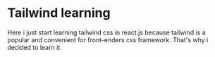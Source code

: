 # Tailwind learning 

Here i just start learning tailwind css in react.js because tailwind is a popular and convenient for front-enders css framework. That's why i decided to learn it. 